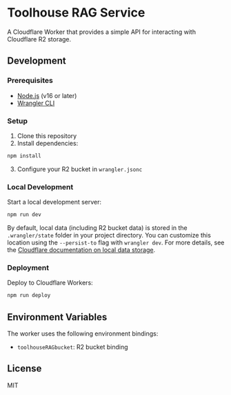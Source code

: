 # Toolhouse RAG Service

A Cloudflare Worker that provides a simple API for interacting with Cloudflare R2 storage.

## Development

### Prerequisites

- [Node.js](https://nodejs.org/) (v16 or later)
- [Wrangler CLI](https://developers.cloudflare.com/workers/wrangler/get-started/)

### Setup

1. Clone this repository
2. Install dependencies:

```bash
npm install
```

3. Configure your R2 bucket in `wrangler.jsonc`

### Local Development

Start a local development server:

```bash
npm run dev
```

By default, local data (including R2 bucket data) is stored in the `.wrangler/state` folder in your project directory. You can customize this location using the `--persist-to` flag with `wrangler dev`. For more details, see the [Cloudflare documentation on local data storage](https://developers.cloudflare.com/workers/local-development/local-data/#where-local-data-gets-stored).

### Deployment

Deploy to Cloudflare Workers:

```bash
npm run deploy
```

## Environment Variables

The worker uses the following environment bindings:

- `toolhouseRAGbucket`: R2 bucket binding

## License

MIT
